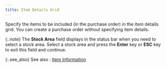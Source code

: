 ```yaml
---
title: Item Details Grid
---
```



Specify the items to be included (in the purchase order) in the item  details grid. You can create a purchase order without specifying item  details.


{:.note}
The **Stock 
 Area** field displays in the status bar when you need to select a  stock area. Select a stock area and press the **Enter**  key or **ESC** key to exit this field  and continue.


{:.see_also}
See also
: [Item  Information]({{site.pp_baseurl}}/misc/item_information_step_by_step_po.html)
